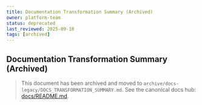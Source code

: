 ```yaml
---
title: Documentation Transformation Summary (Archived)
owner: platform-team
status: deprecated
last_reviewed: 2025-09-10
tags: [archived]
---
```


## Documentation Transformation Summary (Archived)

> This document has been archived and moved to `archive/docs-legacy/DOCS_TRANSFORMATION_SUMMARY.md`.
> See the canonical docs hub: [docs/README.md](./README.md).
